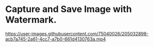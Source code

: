 # Capture and Save Image with Watermark.

https://user-images.githubusercontent.com/75040026/205032898-acb7a745-2a61-4cc7-a7b0-661d4130763a.mp4

